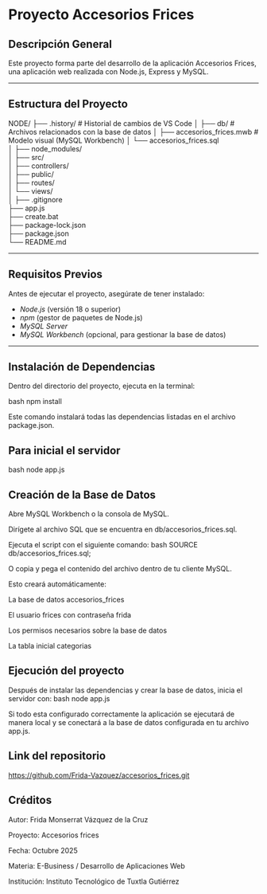# Proyecto Accesorios Frices

## Descripción General
Este proyecto forma parte del desarrollo de la aplicación Accesorios Frices, una aplicación web realizada con Node.js, Express y MySQL.

---

## Estructura del Proyecto

NODE/
├── .history/                     # Historial de cambios de VS Code
│
├── db/                           # Archivos relacionados con la base de datos
│   ├── accesorios_frices.mwb     # Modelo visual (MySQL Workbench)
│   └── accesorios_frices.sql     
│
├── node_modules/                 
│
├── src/                         
│   ├── controllers/              
│   ├── public/                   
│   ├── routes/                  
│   └── views/                    
│
├── .gitignore                    
├── app.js                        
├── create.bat                    
├── package-lock.json             
├── package.json                  
└── README.md                     



---

## Requisitos Previos

Antes de ejecutar el proyecto, asegúrate de tener instalado:

- *Node.js* (versión 18 o superior)
- *npm* (gestor de paquetes de Node.js)
- *MySQL Server*
- *MySQL Workbench* (opcional, para gestionar la base de datos)

---

## Instalación de Dependencias

Dentro del directorio del proyecto, ejecuta en la terminal:

bash
npm install

Este comando instalará todas las dependencias listadas en el archivo package.json.

## Para inicial el servidor

bash
node app.js

## Creación de la Base de Datos

Abre MySQL Workbench o la consola de MySQL.

Dirígete al archivo SQL que se encuentra en db/accesorios_frices.sql.

Ejecuta el script con el siguiente comando:
bash
SOURCE db/accesorios_frices.sql;

O copia y pega el contenido del archivo dentro de tu cliente MySQL.

Esto creará automáticamente:

La base de datos accesorios_frices

El usuario frices con contraseña frida

Los permisos necesarios sobre la base de datos

La tabla inicial categorias

## Ejecución del proyecto
Después de instalar las dependencias y crear la base de datos, inicia el servidor con:
 bash
node app.js


Si todo esta configurado correctamente la aplicación se ejecutará de manera local y se conectará a la base de datos configurada en tu archivo app.js.

## Link del repositorio
https://github.com/Frida-Vazquez/accesorios_frices.git

## Créditos

Autor: Frida Monserrat Vázquez de la Cruz

Proyecto: Accesorios frices

Fecha: Octubre 2025

Materia: E-Business / Desarrollo de Aplicaciones Web

Institución: Instituto Tecnológico de Tuxtla Gutiérrez